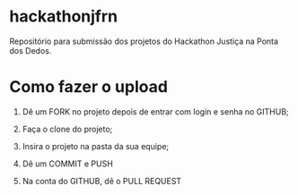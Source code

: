 # hackathonjfrn

Repositório para submissão dos projetos do Hackathon Justiça na Ponta dos Dedos.

# Como fazer o upload

1) Dê um FORK no projeto depois de entrar com login e senha no GITHUB;

2) Faça o clone do projeto;

3) Insira o projeto na pasta da sua equipe;

4) Dê um COMMIT e PUSH

5) Na conta do GITHUB, dê o PULL REQUEST
